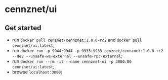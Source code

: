 # cennznet/ui

## Get started

- run `docker pull cenznet/cennznet:1.0.0-rc2` and `docker pull cennznet/ui:latest`;
- run `docker run -p 9944:9944 -p 9933:9933 cenznet/cennznet:1.0.0-rc2 --dev --unsafe-ws-external --unsafe-rpc-external`;
- run `docker run --rm -it --name cennznet-ui -p 3000:80 cennznet/ui:latest`;
- browse `localhost:3000`;
